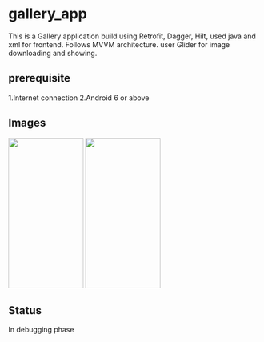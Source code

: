 # gallery_app
This is a Gallery application build using Retrofit, Dagger, Hilt, used java and xml for frontend.
Follows MVVM architecture.
user Glider for image downloading and showing.

## prerequisite

1.Internet connection
2.Android 6 or above
## Images

<img src="https://github.com/ritanath2k03/gallery_app/assets/102875024/27f3d8d3-e6f3-49ee-abc6-6023245b64e6" width="150" height="300">

<img src="https://github.com/ritanath2k03/gallery_app/assets/102875024/21fa0073-03ba-4541-bac2-c4de0462ec5d" width="150" height="300">

## Status 
In debugging phase
